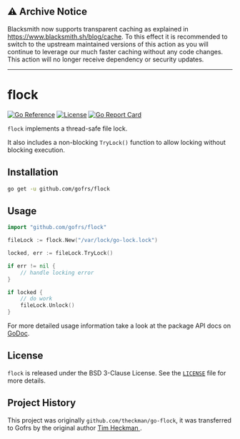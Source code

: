 ## ⚠️ Archive Notice

Blacksmith now supports transparent caching as explained in https://www.blacksmith.sh/blog/cache. To this effect it is recommended to switch to the upstream maintained versions of this action as you will continue to leverage our much faster caching without any code changes. This action will no longer receive dependency or security updates.

---

# flock

[![Go Reference](https://pkg.go.dev/badge/github.com/gofrs/flock.svg)](https://pkg.go.dev/github.com/gofrs/flock)
[![License](https://img.shields.io/badge/license-BSD_3--Clause-brightgreen.svg?style=flat)](https://github.com/gofrs/flock/blob/main/LICENSE)
[![Go Report Card](https://goreportcard.com/badge/github.com/gofrs/flock)](https://goreportcard.com/report/github.com/gofrs/flock)

`flock` implements a thread-safe file lock.

It also includes a non-blocking `TryLock()` function to allow locking without blocking execution.

## Installation

```bash
go get -u github.com/gofrs/flock
```

## Usage

```go
import "github.com/gofrs/flock"

fileLock := flock.New("/var/lock/go-lock.lock")

locked, err := fileLock.TryLock()

if err != nil {
	// handle locking error
}

if locked {
	// do work
	fileLock.Unlock()
}
```

For more detailed usage information take a look at the package API docs on
[GoDoc](https://pkg.go.dev/github.com/gofrs/flock).

## License

`flock` is released under the BSD 3-Clause License. See the [`LICENSE`](./LICENSE) file for more details.

## Project History

This project was originally `github.com/theckman/go-flock`, it was transferred to Gofrs by the original author [Tim Heckman ](https://github.com/theckman).
